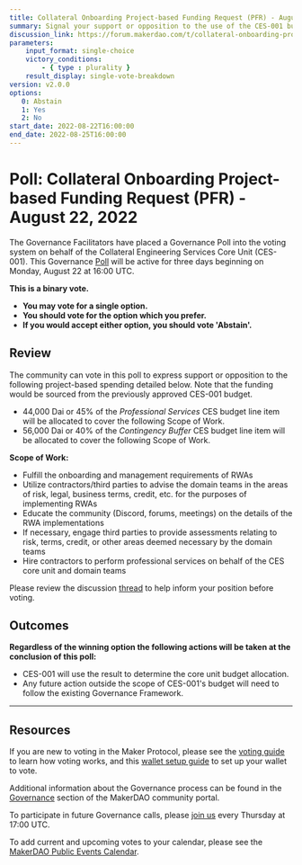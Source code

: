 ```yaml
---
title: Collateral Onboarding Project-based Funding Request (PFR) - August 22, 2022
summary: Signal your support or opposition to the use of the CES-001 budget on the detailed project-based spending.
discussion_link: https://forum.makerdao.com/t/collateral-onboarding-project-based-funding-request-pfr/17290
parameters:
    input_format: single-choice
    victory_conditions:
        - { type : plurality }
    result_display: single-vote-breakdown
version: v2.0.0
options:
   0: Abstain
   1: Yes
   2: No
start_date: 2022-08-22T16:00:00
end_date: 2022-08-25T16:00:00
---
```

# Poll: Collateral Onboarding Project-based Funding Request (PFR) - August 22, 2022

The Governance Facilitators have placed a Governance Poll into the voting system on behalf of the Collateral Engineering Services Core Unit (CES-001). This Governance [Poll](https://community-development.makerdao.com/en/learn/governance/on-chain-gov) will be active for three days beginning on Monday, August 22 at 16:00 UTC.

**This is a binary vote.**
- **You may vote for a single option.**
- **You should vote for the option which you prefer.**
- **If you would accept either option, you should vote 'Abstain'.**

## Review

The community can vote in this poll to express support or opposition to the following project-based spending detailed below. Note that the funding would be sourced from the previously approved CES-001 budget.
* 44,000 Dai or 45% of the _Professional Services_ CES budget line item will be allocated to cover the following Scope of Work.
* 56,000 Dai or 40% of the _Contingency Buffer_ CES budget line item will be allocated to cover the following Scope of Work.

**Scope of Work:**
- Fulfill the onboarding and management requirements of RWAs
- Utilize contractors/third parties to advise the domain teams in the areas of risk, legal, business terms, credit, etc. for the purposes of implementing RWAs
- Educate the community (Discord, forums, meetings) on the details of the RWA implementations
- If necessary, engage third parties to provide assessments relating to risk, terms, credit, or other areas deemed necessary by the domain teams
- Hire contractors to perform professional services on behalf of the CES core unit and domain teams

Please review the discussion [thread](https://forum.makerdao.com/t/collateral-onboarding-project-based-funding-request-pfr/17290) to help inform your position before voting.

## Outcomes

**Regardless of the winning option the following actions will be taken at the conclusion of this poll:**
* CES-001 will use the result to determine the core unit budget allocation.
* Any future action outside the scope of CES-001's budget will need to follow the existing Governance Framework. 
---

## Resources

If you are new to voting in the Maker Protocol, please see the [voting guide](https://community-development.makerdao.com/en/learn/governance/how-voting-works/) to learn how voting works, and this [wallet setup guide](https://community-development.makerdao.com/en/learn/governance/voting-setup/) to set up your wallet to vote.

Additional information about the Governance process can be found in the [Governance](https://community-development.makerdao.com/en/learn/governance) section of the MakerDAO community portal.

To participate in future Governance calls, please [join us](https://github.com/makerdao/community/tree/master/governance/governance-and-risk-meetings) every Thursday at 17:00 UTC.

To add current and upcoming votes to your calendar, please see the [MakerDAO Public Events Calendar](https://calendar.google.com/calendar/embed?src=makerdao.com_3efhm2ghipksegl009ktniomdk%40group.calendar.google.com&ctz=UTC&mode=week&showCalendars=0&showPrint=0).
